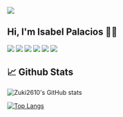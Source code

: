![](https://komarev.com/ghpvc/?username=zuki2610&style=flat&color=blue)

## Hi, I'm Isabel Palacios 🤘🏻
![](https://img.shields.io/badge/Html-informational?style=flat&logo=html5&logoColor=white&color=f57f17)
![](https://img.shields.io/badge/Css-informational?style=flat&logo=css3&logoColor=white&color=ff0000)
![](https://img.shields.io/badge/-Bootstrap-color=8E24AA?style=flat&logo=bootstrap&logoColor=white&color=8E24AA)
![](https://img.shields.io/badge/Github-informational?style=flat&logo=github&logoColor=white&color=5a5a5a)
![](https://img.shields.io/badge/Sass-informational?style=flat&logo=sass3&logoColor=white&color=cf649a)
![](https://img.shields.io/badge/Figma-informational?style=flat&logo=figma3&logoColor=white&color=808080)

## 📈 Github Stats

![Zuki2610's GitHub stats](https://github-readme-stats.vercel.app/api?username=zuki2610&show_icons=true&theme=radical&count_private=true&show_icons=true)

[![Top Langs](https://github-readme-stats.vercel.app/api/top-langs/?username=zuki2610&langs_count=8&theme=radical)](https://github.com/sebavidal10/github-readme-stats)


<!---
zuki2610/zuki2610 is a ✨ special ✨ repository because its `README.md` (this file) appears on your GitHub profile.
You can click the Preview link to take a look at your changes.
--->
